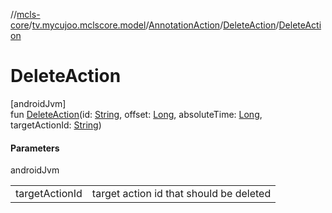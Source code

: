 //[mcls-core](../../../../index.md)/[tv.mycujoo.mclscore.model](../../index.md)/[AnnotationAction](../index.md)/[DeleteAction](index.md)/[DeleteAction](-delete-action.md)

# DeleteAction

[androidJvm]\
fun [DeleteAction](-delete-action.md)(id: [String](https://kotlinlang.org/api/latest/jvm/stdlib/kotlin/-string/index.html), offset: [Long](https://kotlinlang.org/api/latest/jvm/stdlib/kotlin/-long/index.html), absoluteTime: [Long](https://kotlinlang.org/api/latest/jvm/stdlib/kotlin/-long/index.html), targetActionId: [String](https://kotlinlang.org/api/latest/jvm/stdlib/kotlin/-string/index.html))

#### Parameters

androidJvm

| | |
|---|---|
| targetActionId | target action id that should be deleted |
